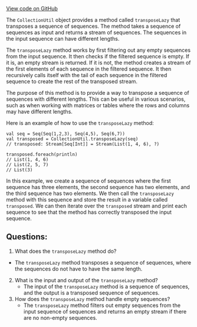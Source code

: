 [View code on GitHub](https://github.com/misbahsy/the-algorithm/follow-recommendations-service/common/src/main/scala/com/twitter/follow_recommendations/common/utils/CollectionUtil.scala)

The `CollectionUtil` object provides a method called `transposeLazy` that transposes a sequence of sequences. The method takes a sequence of sequences as input and returns a stream of sequences. The sequences in the input sequence can have different lengths. 

The `transposeLazy` method works by first filtering out any empty sequences from the input sequence. It then checks if the filtered sequence is empty. If it is, an empty stream is returned. If it is not, the method creates a stream of the first elements of each sequence in the filtered sequence. It then recursively calls itself with the tail of each sequence in the filtered sequence to create the rest of the transposed stream. 

The purpose of this method is to provide a way to transpose a sequence of sequences with different lengths. This can be useful in various scenarios, such as when working with matrices or tables where the rows and columns may have different lengths. 

Here is an example of how to use the `transposeLazy` method:

```
val seq = Seq(Seq(1,2,3), Seq(4,5), Seq(6,7))
val transposed = CollectionUtil.transposeLazy(seq)
// transposed: Stream[Seq[Int]] = Stream(List(1, 4, 6), ?)

transposed.foreach(println)
// List(1, 4, 6)
// List(2, 5, 7)
// List(3)
```

In this example, we create a sequence of sequences where the first sequence has three elements, the second sequence has two elements, and the third sequence has two elements. We then call the `transposeLazy` method with this sequence and store the result in a variable called `transposed`. We can then iterate over the `transposed` stream and print each sequence to see that the method has correctly transposed the input sequence.
## Questions: 
 1. What does the `transposeLazy` method do?
   - The `transposeLazy` method transposes a sequence of sequences, where the sequences do not have to have the same length.
2. What is the input and output of the `transposeLazy` method?
   - The input of the `transposeLazy` method is a sequence of sequences, and the output is a transposed sequence of sequences.
3. How does the `transposeLazy` method handle empty sequences?
   - The `transposeLazy` method filters out empty sequences from the input sequence of sequences and returns an empty stream if there are no non-empty sequences.